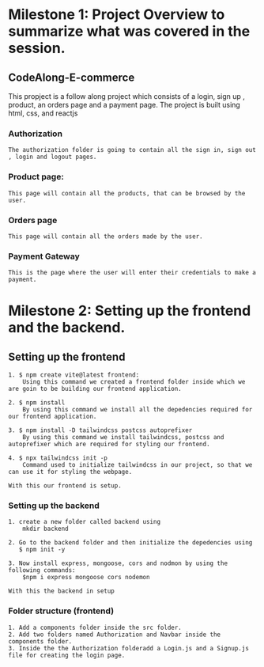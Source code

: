 # Milestone 1: Project Overview to summarize what was covered in the session.

## CodeAlong-E-commerce 
This propject is a follow along project which consists of a login, sign up , product, an orders page and a payment page.
The project is built using html, css, and reactjs
### Authorization
    The authorization folder is going to contain all the sign in, sign out , login and logout pages.

### Product page:
    This page will contain all the products, that can be browsed by the user.

### Orders page
    This page will contain all the orders made by the user.

### Payment Gateway
    This is the page where the user will enter their credentials to make a payment.


# Milestone 2: Setting up the frontend and the backend.

## Setting up the frontend
    1. $ npm create vite@latest frontend:
        Using this command we created a frontend folder inside which we are goin to be building our frontend application.
    
    2. $ npm install
        By using this command we install all the depedencies required for our frontend application.
    
    3. $ npm install -D tailwindcss postcss autoprefixer
        By using this command we install tailwindcss, postcss and autoprefixer which are required for styling our frontend. 

    4. $ npx tailwindcss init -p
        Command used to initialize tailwindcss in our project, so that we can use it for styling the webpage.

    With this our frontend is setup.

### Setting up the backend
    1. create a new folder called backend using
        mkdir backend
    
    2. Go to the backend folder and then initialize the depedencies using
       $ npm init -y    

    3. Now install express, mongoose, cors and nodmon by using the following commands:
        $npm i express mongoose cors nodemon

    With this the backend in setup

### Folder structure (frontend)
    1. Add a components folder inside the src folder.
    2. Add two folders named Authorization and Navbar inside the  components folder.
    3. Inside the the Authorization folderadd a Login.js and a Signup.js file for creating the login page.
